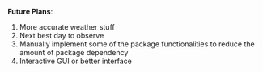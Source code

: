 **Future Plans**:
  1. More accurate weather stuff
  2. Next best day to observe
  3. Manually implement some of the package functionalities to reduce the amount of package dependency
  4. Interactive GUI or better interface
